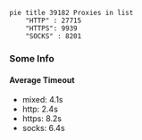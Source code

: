 
```mermaid
pie title 39182 Proxies in list
    "HTTP" : 27715
    "HTTPS": 9939
    "SOCKS" : 8201
```

### Some Info
#### Average Timeout

- mixed: 4.1s
- http: 2.4s
- https: 8.2s
- socks: 6.4s